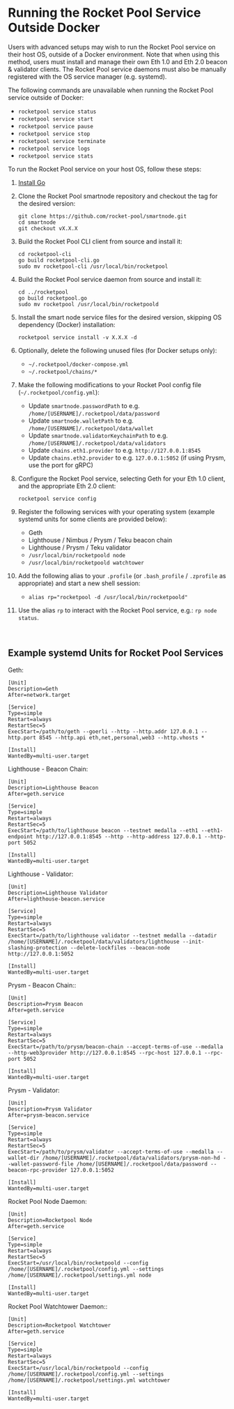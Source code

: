 # Running the Rocket Pool Service Outside Docker


Users with advanced setups may wish to run the Rocket Pool service on their host OS, outside of a Docker environment.
Note that when using this method, users must install and manage their own Eth 1.0 and Eth 2.0 beacon & validator clients.
The Rocket Pool service daemons must also be manually registered with the OS service manager (e.g. systemd).

The following commands are unavailable when running the Rocket Pool service outside of Docker:

* `rocketpool service status`
* `rocketpool service start`
* `rocketpool service pause`
* `rocketpool service stop`
* `rocketpool service terminate`
* `rocketpool service logs`
* `rocketpool service stats`

To run the Rocket Pool service on your host OS, follow these steps:

1. [Install Go](https://golang.org/doc/install)

1. Clone the Rocket Pool smartnode repository and checkout the tag for the desired version:

    ```
    git clone https://github.com/rocket-pool/smartnode.git
    cd smartnode
    git checkout vX.X.X
    ```

1. Build the Rocket Pool CLI client from source and install it:

    ```
    cd rocketpool-cli
    go build rocketpool-cli.go
    sudo mv rocketpool-cli /usr/local/bin/rocketpool
    ```

1. Build the Rocket Pool service daemon from source and install it:

    ```
    cd ../rocketpool
    go build rocketpool.go
    sudo mv rocketpool /usr/local/bin/rocketpoold
    ```

1. Install the smart node service files for the desired version, skipping OS dependency (Docker) installation:

    ```
    rocketpool service install -v X.X.X -d
    ```

1. Optionally, delete the following unused files (for Docker setups only):

    * `~/.rocketpool/docker-compose.yml`
    * `~/.rocketpool/chains/*`

1. Make the following modifications to your Rocket Pool config file (`~/.rocketpool/config.yml`):

    * Update `smartnode.passwordPath` to e.g. `/home/[USERNAME]/.rocketpool/data/password`
    * Update `smartnode.walletPath` to e.g. `/home/[USERNAME]/.rocketpool/data/wallet`
    * Update `smartnode.validatorKeychainPath` to e.g. `/home/[USERNAME]/.rocketpool/data/validators`
    * Update `chains.eth1.provider` to e.g. `http://127.0.0.1:8545`
    * Update `chains.eth2.provider` to e.g. `127.0.0.1:5052` (if using Prysm, use the port for gRPC)

1. Configure the Rocket Pool service, selecting Geth for your Eth 1.0 client, and the appropriate Eth 2.0 client:

    ```
    rocketpool service config
    ```

1. Register the following services with your operating system (example systemd units for some clients are provided below):

    * Geth
    * Lighthouse / Nimbus / Prysm / Teku beacon chain
    * Lighthouse / Prysm / Teku validator
    * `/usr/local/bin/rocketpoold node`
    * `/usr/local/bin/rocketpoold watchtower`

1. Add the following alias to your `.profile` (or `.bash_profile` / `.zprofile` as appropriate) and start a new shell session:

    * `alias rp="rocketpool -d /usr/local/bin/rocketpoold"`

1. Use the alias `rp` to interact with the Rocket Pool service, e.g.: `rp node status`.


<br>

## Example systemd Units for Rocket Pool Services


Geth:

```
[Unit]
Description=Geth
After=network.target

[Service]
Type=simple
Restart=always
RestartSec=5
ExecStart=/path/to/geth --goerli --http --http.addr 127.0.0.1 --http.port 8545 --http.api eth,net,personal,web3 --http.vhosts *

[Install]
WantedBy=multi-user.target
```

Lighthouse - Beacon Chain:

```
[Unit]
Description=Lighthouse Beacon
After=geth.service

[Service]
Type=simple
Restart=always
RestartSec=5
ExecStart=/path/to/lighthouse beacon --testnet medalla --eth1 --eth1-endpoint http://127.0.0.1:8545 --http --http-address 127.0.0.1 --http-port 5052

[Install]
WantedBy=multi-user.target
```

Lighthouse - Validator:

``` 
[Unit]
Description=Lighthouse Validator
After=lighthouse-beacon.service

[Service]
Type=simple
Restart=always
RestartSec=5
ExecStart=/path/to/lighthouse validator --testnet medalla --datadir /home/[USERNAME]/.rocketpool/data/validators/lighthouse --init-slashing-protection --delete-lockfiles --beacon-node http://127.0.0.1:5052

[Install]
WantedBy=multi-user.target
```

Prysm - Beacon Chain::

```
[Unit]
Description=Prysm Beacon
After=geth.service

[Service]
Type=simple
Restart=always
RestartSec=5
ExecStart=/path/to/prysm/beacon-chain --accept-terms-of-use --medalla --http-web3provider http://127.0.0.1:8545 --rpc-host 127.0.0.1 --rpc-port 5052

[Install]
WantedBy=multi-user.target
```

Prysm - Validator:

```
[Unit]
Description=Prysm Validator
After=prysm-beacon.service

[Service]
Type=simple
Restart=always
RestartSec=5
ExecStart=/path/to/prysm/validator --accept-terms-of-use --medalla --wallet-dir /home/[USERNAME]/.rocketpool/data/validators/prysm-non-hd --wallet-password-file /home/[USERNAME]/.rocketpool/data/password --beacon-rpc-provider 127.0.0.1:5052

[Install]
WantedBy=multi-user.target
```

Rocket Pool Node Daemon:

```
[Unit]
Description=Rocketpool Node
After=geth.service

[Service]
Type=simple
Restart=always
RestartSec=5
ExecStart=/usr/local/bin/rocketpoold --config /home/[USERNAME]/.rocketpool/config.yml --settings /home/[USERNAME]/.rocketpool/settings.yml node

[Install]
WantedBy=multi-user.target
```

Rocket Pool Watchtower Daemon::

```
[Unit]
Description=Rocketpool Watchtower
After=geth.service

[Service]
Type=simple
Restart=always
RestartSec=5
ExecStart=/usr/local/bin/rocketpoold --config /home/[USERNAME]/.rocketpool/config.yml --settings /home/[USERNAME]/.rocketpool/settings.yml watchtower

[Install]
WantedBy=multi-user.target
```